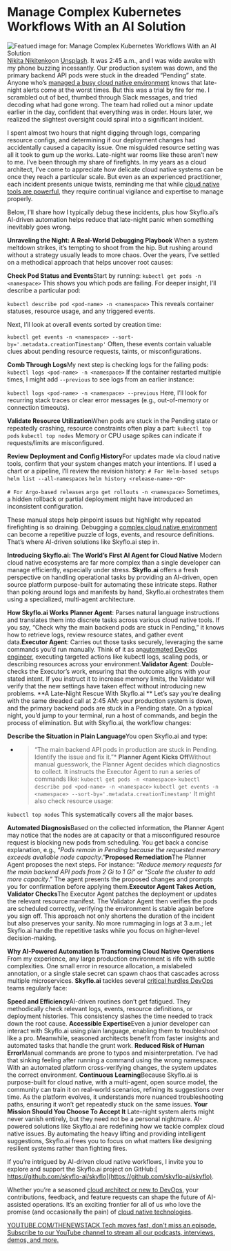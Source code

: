 # Manage Complex Kubernetes Workflows With an AI Solution
![Featued image for: Manage Complex Kubernetes Workflows With an AI Solution](https://cdn.thenewstack.io/media/2025/05/7edec154-nikita-nikitenko-_gqc-3qtqb0-unsplash-1024x680.jpg)
[Nikita Nikitenko](https://unsplash.com/@nikkitenkos?utm_content=creditCopyText&utm_medium=referral&utm_source=unsplash)on
[Unsplash](https://unsplash.com/photos/a-building-with-many-windows-_gqC-3QtqB0?utm_content=creditCopyText&utm_medium=referral&utm_source=unsplash).
It was 2:45 a.m., and I was wide awake with my phone buzzing incessantly. Our production system was down, and the primary backend API pods were stuck in the dreaded “Pending” state. Anyone who’s [managed a busy cloud native environment](https://thenewstack.io/whats-next-managing-data-in-cloud-native-environments/) knows that late-night alerts come at the worst times. But this was a trial by fire for me. I scrambled out of bed, thumbed through Slack messages, and tried decoding what had gone wrong. The team had rolled out a minor update earlier in the day, confident that everything was in order. Hours later, we realized the slightest oversight could spiral into a significant incident.

I spent almost two hours that night digging through logs, comparing resource configs, and determining if our deployment changes had accidentally caused a capacity issue. One misguided resource setting was all it took to gum up the works. Late-night war rooms like these aren’t new to me. I’ve been through my share of firefights. In my years as a cloud architect, I’ve come to appreciate how delicate cloud native systems can be once they reach a particular scale. But even as an experienced practitioner, each incident presents unique twists, reminding me that while [cloud native tools are powerful](https://thenewstack.io/is-cloud-native-a-vibe-power-users-weigh-in/), they require continual vigilance and expertise to manage properly.

Below, I’ll share how I typically debug these incidents, plus how Skyflo.ai’s AI-driven automation helps reduce that late-night panic when something inevitably goes wrong.

**Unraveling the Night: A Real-World Debugging Playbook**
When a system meltdown strikes, it’s tempting to shoot from the hip. But rushing around without a strategy usually leads to more chaos. Over the years, I’ve settled on a methodical approach that helps uncover root causes:

**Check Pod Status and Events**Start by running:
`kubectl get pods -n <namespace>`
This shows you which pods are failing. For deeper insight, I’ll describe a particular pod:

`kubectl describe pod <pod-name> -n <namespace>`
This reveals container statuses, resource usage, and any triggered events.

Next, I’ll look at overall events sorted by creation time:

`kubectl get events -n <namespace> --sort-by='.metadata.creationTimestamp'`
Often, these events contain valuable clues about pending resource requests, taints, or misconfigurations.

**Comb Through Logs**My next step is checking logs for the failing pods:
`kubectl logs <pod-name> -n <namespace>`
If the container restarted multiple times, I might add `--previous`
to see logs from an earlier instance:

`kubectl logs <pod-name> -n <namespace> --previous`
Here, I’ll look for recurring stack traces or clear error messages (e.g., out-of-memory or connection timeouts).

**Validate Resource Utilization**When pods are stuck in the Pending state or repeatedly crashing, resource constraints often play a part:
`kubectl top pods`
`kubectl top nodes`
Memory or CPU usage spikes can indicate if requests/limits are misconfigured.

**Review Deployment and Config History**For updates made via cloud native tools, confirm that your system changes match your intentions. If I used a chart or a pipeline, I’ll review the revision history:
`# For Helm-based setups`
`helm list --all-namespaces`
`helm history <release-name>`
-or-

`# For Argo-based releases`
`argo get rollouts -n <namespace>`
Sometimes, a hidden rollback or partial deployment might have introduced an inconsistent configuration.

These manual steps help pinpoint issues but highlight why repeated firefighting is so draining. Debugging a [complex cloud native environment](https://thenewstack.io/terraform-beta-supports-multicloud-complex-environments/) can become a repetitive puzzle of logs, events, and resource definitions. That’s where AI-driven solutions like Skyflo.ai step in.

**Introducing Skyflo.ai: The World’s First AI Agent for Cloud Native**
Modern cloud native ecosystems are far more complex than a single developer can manage efficiently, especially under stress. **Skyflo.ai** offers a fresh perspective on handling operational tasks by providing an AI-driven, open source platform purpose-built for automating these intricate steps. Rather than poking around logs and manifests by hand, Skyflo.ai orchestrates them using a specialized, multi-agent architecture.

**How Skyflo.ai Works**
**Planner Agent**: Parses natural language instructions and translates them into discrete tasks across various cloud native tools. If you say, “Check why the main backend pods are stuck in Pending,” it knows how to retrieve logs, review resource states, and gather event data.**Executor Agent**: Carries out those tasks securely, leveraging the same commands you’d run manually. Think of it as an[automated DevOps engineer](https://thenewstack.io/why-internal-developer-portals-need-automations/), executing targeted actions like kubectl logs, scaling pods, or describing resources across your environment.**Validator Agent**: Double-checks the Executor’s work, ensuring that the outcome aligns with your stated intent. If you instruct it to increase memory limits, the Validator will verify that the new settings have taken effect without introducing new problems.
**A Late-Night Rescue With Skyflo.ai **
Let’s say you’re dealing with the same dreaded call at 2:45 AM: your production system is down, and the primary backend pods are stuck in a Pending state. On a typical night, you’d jump to your terminal, run a host of commands, and begin the process of elimination. But with Skyflo.ai, the workflow changes:

**Describe the Situation in Plain Language**You open Skyflo.ai and type:
* > “The main backend API pods in production are stuck in Pending. Identify the issue and fix it.”*
**Planner Agent Kicks Off**Without manual guesswork, the Planner Agent decides which diagnostics to collect. It instructs the Executor Agent to run a series of commands like:
`kubectl get pods -n <namespace>`
`kubectl describe pod <pod-name> -n <namespace>`
`kubectl get events -n <namespace> --sort-by='.metadata.creationTimestamp'`
It might also check resource usage:

`kubectl top nodes`
This systematically covers all the major bases.

**Automated Diagnosis**Based on the collected information, the Planner Agent may notice that the nodes are at capacity or that a misconfigured resource request is blocking new pods from scheduling.
You get back a concise explanation, e.g., “*Pods remain in Pending because the requested memory exceeds available node capacity*.”**Proposed Remediation**The Planner Agent proposes the next steps.
For instance: “*Reduce memory requests for the main backend API pods from 2 Gi to 1 Gi*” or “*Scale the cluster to add more capacity*.” The agent presents the proposed changes and prompts you for confirmation before applying them.**Executor Agent Takes Action, Validator Checks**The Executor Agent patches the deployment or updates the relevant resource manifest. The Validator Agent then verifies the pods are scheduled correctly, verifying the environment is stable again before you sign off.
This approach not only shortens the duration of the incident but also preserves your sanity. No more rummaging in logs at 3 a.m.; let Skyflo.ai handle the repetitive tasks while you focus on higher-level decision-making.

**Why AI-Powered Automation Is Transforming Cloud Native Operations**
From my experience, any large production environment is rife with subtle complexities. One small error in resource allocation, a mislabeled annotation, or a single stale secret can spawn chaos that cascades across multiple microservices. **Skyflo.ai** tackles several [critical hurdles DevOps](https://thenewstack.io/how-a-critical-hosting-failure-solved-a-devops-crisis/) teams regularly face:

**Speed and Efficiency**AI-driven routines don’t get fatigued. They methodically check relevant logs, events, resource definitions, or deployment histories. This consistency slashes the time needed to track down the root cause.
**Accessible Expertise**Even a junior developer can interact with Skyflo.ai using plain language, enabling them to troubleshoot like a pro. Meanwhile, seasoned architects benefit from faster insights and automated tasks that handle the grunt work.
**Reduced Risk of Human Error**Manual commands are prone to typos and misinterpretation. I’ve had that sinking feeling after running a command using the wrong namespace. With an automated platform cross-verifying changes, the system updates the correct environment.
**Continuous Learning**Because Skyflo.ai is purpose-built for cloud native, with a multi-agent, open source model, the community can train it on real-world scenarios, refining its suggestions over time. As the platform evolves, it understands more nuanced troubleshooting paths, ensuring it won’t get repeatedly stuck on the same issues.
**Your Mission Should You Choose To Accept It**
Late-night system alerts might never vanish entirely, but they need not be a personal nightmare. AI-powered solutions like Skyflo.ai are redefining how we tackle complex cloud native issues. By automating the heavy lifting and providing intelligent suggestions, Skyflo.ai frees you to focus on what matters like designing resilient systems rather than fighting fires.

If you’re intrigued by AI-driven cloud native workflows, I invite you to explore and support the Skyflo.ai project on GitHub:[ https://github.com/skyflo-ai/skyflo](https://github.com/skyflo-ai/skyflo).

Whether you’re a seasoned [cloud architect or new to DevOps](https://thenewstack.io/ship-fast-break-nothing-launchdarklys-winning-formula/), your contributions, feedback, and feature requests can shape the future of AI-assisted operations. It’s an exciting frontier for all of us who love the promise (and occasionally the pain) of [cloud native technologies](https://thenewstack.io/cloud-native/).

[
YOUTUBE.COM/THENEWSTACK
Tech moves fast, don't miss an episode. Subscribe to our YouTube
channel to stream all our podcasts, interviews, demos, and more.
](https://youtube.com/thenewstack?sub_confirmation=1)